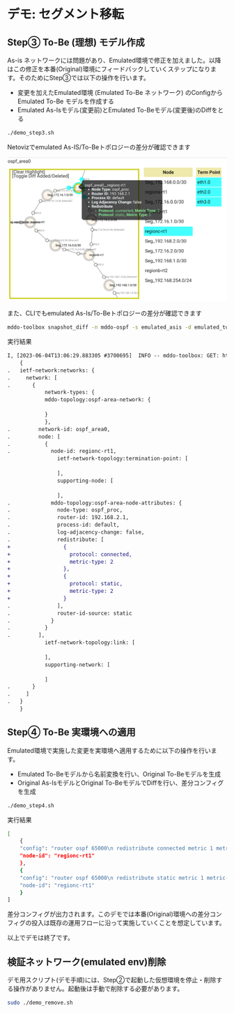 # デモ: セグメント移転

## Step③ To-Be (理想) モデル作成

As-is ネットワークには問題があり、Emulated環境で修正を加えました。以降はこの修正を本番(Original)環境にフィードバックしていくステップになります。そのためにStep③では以下の操作を行います。

- 変更を加えたEmulated環境 (Emulated To-Be ネットワーク) のConfigからEmulated To-Be モデルを作成する
- Emulated As-Isモデル(変更前)とEmulated To-Beモデル(変更後)のDiffをとる

```bash
./demo_step3.sh
```

Netovizでemulated As-IS/To-Beトポロジーの差分が確認できます

![diff_asis_tobe](./fig/diff_asis_tobe.png)

また、CLIでもemulated As-Is/To-Beトポロジーの差分が確認できます

```bash
mddo-toolbox snapshot_diff -n mddo-ospf -s emulated_asis -d emulated_tobe -c
```

実行結果

```diff
I, [2023-06-04T13:06:29.883305 #3700695]  INFO -- mddo-toolbox: GET: http://localhost:15000//conduct/mddo-ospf/snapshot_diff/emulated_asis/emulated_tobe, param={}
    {
.   ietf-network:networks: {
.     network: [
.       {
            network-types: {
            mddo-topology:ospf-area-network: {

            }
            },
.         network-id: ospf_area0,
.         node: [
.           {
.             node-id: regionc-rt1,
                ietf-network-topology:termination-point: [

                ],
                supporting-node: [

                ],
.             mddo-topology:ospf-area-node-attributes: {
.               node-type: ospf_proc,
.               router-id: 192.168.2.1,
.               process-id: default,
.               log-adjacency-change: false,
.               redistribute: [
+                 {
+                   protocol: connected,
+                   metric-type: 2
+                 },
+                 {
+                   protocol: static,
+                   metric-type: 2
+                 }
.               ],
.               router-id-source: static
.             }
.           }
.         ],
            ietf-network-topology:link: [

            ],
            supporting-network: [

            ]
.       }
.     ]
.   }
    }
```


## Step④ To-Be 実環境への適用

Emulated環境で実施した変更を実環境へ適用するために以下の操作を行います。

- Emulated To-Beモデルから名前変換を行い、Original To-Beモデルを生成
- Original As-IsモデルとOriginal To-BeモデルでDiffを行い、差分コンフィグを生成

```bash
./demo_step4.sh
```

実行結果

```bash
[
    {
    "config": "router ospf 65000\n redistribute connected metric 1 metric-type 2",
    "node-id": "regionc-rt1"
    },
    {
    "config": "router ospf 65000\n redistribute static metric 1 metric-type 2",
    "node-id": "regionc-rt1"
    }
]
```


差分コンフィグが出力されます。このデモでは本番(Original)環境への差分コンフィグの投入は既存の運用フローに沿って実施していくことを想定しています。

以上でデモは終了です。

## 検証ネットワーク(emulated env)削除

デモ用スクリプト(デモ手順)には、Step②で起動した仮想環境を停止・削除する操作がありません。起動後は手動で削除する必要があります。

```bash
sudo ./demo_remove.sh
```

